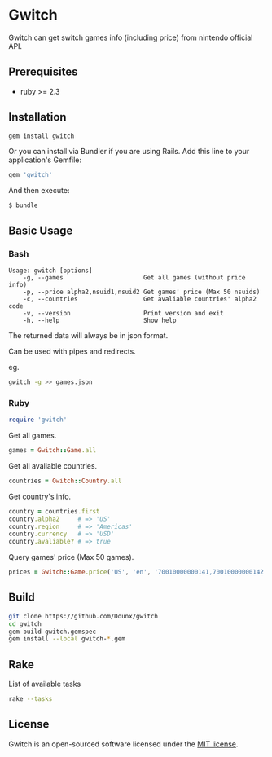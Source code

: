 # Gwitch

Gwitch can get switch games info (including price) from nintendo official API.

## Prerequisites

* ruby >= 2.3

## Installation

```bash
gem install gwitch
```

Or you can install via Bundler if you are using Rails. Add this line to your application's Gemfile:

```ruby
gem 'gwitch'
```

And then execute:

    $ bundle

## Basic Usage

### Bash

```
Usage: gwitch [options]
    -g, --games                      Get all games (without price info)
    -p, --price alpha2,nsuid1,nsuid2 Get games' price (Max 50 nsuids)
    -c, --countries                  Get avaliable countries' alpha2 code
    -v, --version                    Print version and exit
    -h, --help                       Show help
```

The returned data will always be in json format.

Can be used with pipes and redirects.

eg.

```bash
gwitch -g >> games.json
```

### Ruby

```ruby
require 'gwitch'
```

Get all games.

```ruby
games = Gwitch::Game.all
```

Get all avaliable countries.

```ruby
countries = Gwitch::Country.all
```

Get country's info.

```ruby
country = countries.first
country.alpha2     # => 'US'
country.region     # => 'Americas'
country.currency   # => 'USD'
country.avaliable? # => true
```

Query games' price (Max 50 games).

```ruby
prices = Gwitch::Game.price('US', 'en', '70010000000141,70010000000142')
```

## Build

```bash
git clone https://github.com/Dounx/gwitch
cd gwitch
gem build gwitch.gemspec
gem install --local gwitch-*.gem
```

## Rake

List of available tasks

```bash
rake --tasks
```

## License

Gwitch is an open-sourced software licensed under the [MIT license](LICENSE).